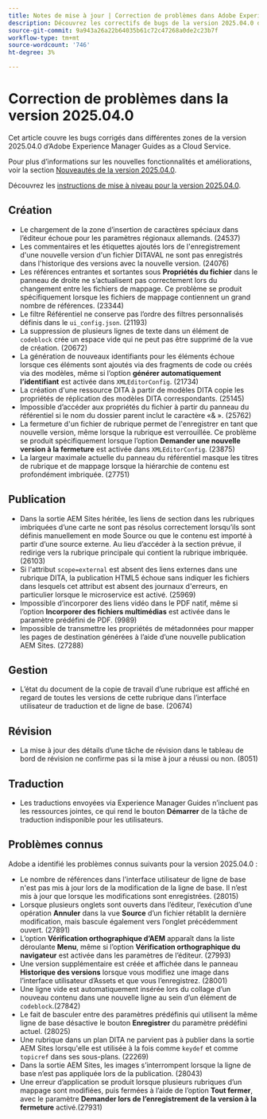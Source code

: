 ```yaml
---
title: Notes de mise à jour | Correction de problèmes dans Adobe Experience Manager Guides, version 2025.04.0
description: Découvrez les correctifs de bugs de la version 2025.04.0 d’Adobe Experience Manager Guides as a Cloud Service.
source-git-commit: 9a943a26a22b64035b61c72c47268a0de2c23b7f
workflow-type: tm+mt
source-wordcount: '746'
ht-degree: 3%

---
```


# Correction de problèmes dans la version 2025.04.0

Cet article couvre les bugs corrigés dans différentes zones de la version 2025.04.0 d’Adobe Experience Manager Guides as a Cloud Service.

Pour plus d’informations sur les nouvelles fonctionnalités et améliorations, voir la section [Nouveautés de la version 2025.04.0](whats-new-2025-04-0.md).

Découvrez les [instructions de mise à niveau pour la version 2025.04.0](upgrade-instructions-2025-04-0.md).

## Création

- Le chargement de la zone d’insertion de caractères spéciaux dans l’éditeur échoue pour les paramètres régionaux allemands. (24537)
- Les commentaires et les étiquettes ajoutés lors de l&#39;enregistrement d&#39;une nouvelle version d&#39;un fichier DITAVAL ne sont pas enregistrés dans l&#39;historique des versions avec la nouvelle version. (24076)
- Les références entrantes et sortantes sous **Propriétés du fichier** dans le panneau de droite ne s’actualisent pas correctement lors du changement entre les fichiers de mappage. Ce problème se produit spécifiquement lorsque les fichiers de mappage contiennent un grand nombre de références. (23344)
- Le filtre Référentiel ne conserve pas l’ordre des filtres personnalisés définis dans le `ui_config.json`. (21193)
- La suppression de plusieurs lignes de texte dans un élément de `codeblock` crée un espace vide qui ne peut pas être supprimé de la vue de création. (20672)
- La génération de nouveaux identifiants pour les éléments échoue lorsque ces éléments sont ajoutés via des fragments de code ou créés via des modèles, même si l’option **générer automatiquement l’identifiant** est activée dans `XMLEditorConfig`. (21734)
- La création d&#39;une ressource DITA à partir de modèles DITA copie les propriétés de réplication des modèles DITA correspondants. (25145)
- Impossible d’accéder aux propriétés du fichier à partir du panneau du référentiel si le nom du dossier parent inclut le caractère «&amp; ». (25762)
- La fermeture d&#39;un fichier de rubrique permet de l&#39;enregistrer en tant que nouvelle version, même lorsque la rubrique est verrouillée. Ce problème se produit spécifiquement lorsque l’option **Demander une nouvelle version à la fermeture** est activée dans `XMLEditorConfig`. (23875)
- La largeur maximale actuelle du panneau du référentiel masque les titres de rubrique et de mappage lorsque la hiérarchie de contenu est profondément imbriquée. (27751)

## Publication

- Dans la sortie AEM Sites héritée, les liens de section dans les rubriques imbriquées d’une carte ne sont pas résolus correctement lorsqu’ils sont définis manuellement en mode Source ou que le contenu est importé à partir d’une source externe. Au lieu d’accéder à la section prévue, il redirige vers la rubrique principale qui contient la rubrique imbriquée. (26103)
- Si l&#39;attribut `scope=external` est absent des liens externes dans une rubrique DITA, la publication HTML5 échoue sans indiquer les fichiers dans lesquels cet attribut est absent des journaux d&#39;erreurs, en particulier lorsque le microservice est activé. (25969)
- Impossible d’incorporer des liens vidéo dans le PDF natif, même si l’option **Incorporer des fichiers multimédias** est activée dans le paramètre prédéfini de PDF. (9989)
- Impossible de transmettre les propriétés de métadonnées pour mapper les pages de destination générées à l’aide d’une nouvelle publication AEM Sites. (27288)

## Gestion

- L’état du document de la copie de travail d’une rubrique est affiché en regard de toutes les versions de cette rubrique dans l’interface utilisateur de traduction et de ligne de base. (20674)


## Révision

- La mise à jour des détails d’une tâche de révision dans le tableau de bord de révision ne confirme pas si la mise à jour a réussi ou non. (8051)

## Traduction

- Les traductions envoyées via Experience Manager Guides n’incluent pas les ressources jointes, ce qui rend le bouton **Démarrer** de la tâche de traduction indisponible pour les utilisateurs.

## Problèmes connus

Adobe a identifié les problèmes connus suivants pour la version 2025.04.0 :

- Le nombre de références dans l&#39;interface utilisateur de ligne de base n&#39;est pas mis à jour lors de la modification de la ligne de base. Il n’est mis à jour que lorsque les modifications sont enregistrées. (28015)
- Lorsque plusieurs onglets sont ouverts dans l’éditeur, l’exécution d’une opération **Annuler** dans la vue **Source** d’un fichier rétablit la dernière modification, mais bascule également vers l’onglet précédemment ouvert. (27891)
- L’option **Vérification orthographique d’AEM** apparaît dans la liste déroulante **Menu**, même si l’option **Vérification orthographique du navigateur** est activée dans les paramètres de l’éditeur. (27993)
- Une version supplémentaire est créée et affichée dans le panneau **Historique des versions** lorsque vous modifiez une image dans l’interface utilisateur d’Assets et que vous l’enregistrez. (28001)
- Une ligne vide est automatiquement insérée lors du collage d’un nouveau contenu dans une nouvelle ligne au sein d’un élément de `codeblock`.(27842)
- Le fait de basculer entre des paramètres prédéfinis qui utilisent la même ligne de base désactive le bouton **Enregistrer** du paramètre prédéfini actuel. (28025)
- Une rubrique dans un plan DITA ne parvient pas à publier dans la sortie AEM Sites lorsqu&#39;elle est utilisée à la fois comme `keydef` et comme `topicref` dans ses sous-plans. (22269)
- Dans la sortie AEM Sites, les images s’interrompent lorsque la ligne de base n’est pas appliquée lors de la publication. (28043)
- Une erreur d’application se produit lorsque plusieurs rubriques d’un mappage sont modifiées, puis fermées à l’aide de l’option **Tout fermer**, avec le paramètre **Demander lors de l’enregistrement de la version à la fermeture** activé.(27931)







